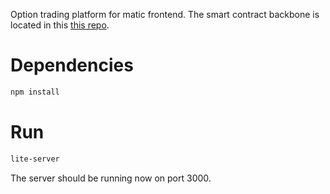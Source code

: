 Option trading platform for matic frontend. The smart contract backbone is located in this [this repo](https://github.com/Turupawn/OptionTradingFrontend).

# Dependencies

```bash
npm install
```

# Run

```bash
lite-server
```

The server should be running now on port 3000.